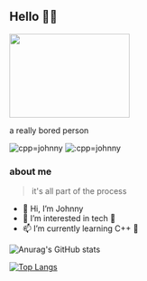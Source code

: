 ## Hello 👋👋

<img src="https://github.com/cpp-johnny/image-bank/blob/main/cat.jpg" width="213.3" height="148"/>

a really bored person 

<img src="https://camo.githubusercontent.com/a5d79b06abe6051c38c5edbae9c00426e272d18d3d4a69be8127559934c79908/68747470733a2f2f636f756e742e6765746c6f6c692e636f6d2f6765742f4061726378696e677965" alt="cpp=johnny" data-canonical-src="https://count.getloli.com/get/@cpp=johnny" style="max-width: 100%;">

<img src="https://count.getloli.com/get/@:cpp-johnny" alt=":cpp=johnny" />


### about me
> it's all part of the process 

- 👋 Hi, I’m Johnny
- 👀 I’m interested in tech 👀
- 📫 I’m currently learning C++ 🥲




![Anurag's GitHub stats](https://github-readme-stats.vercel.app/api?username=cpp-johnny&show_icons=true) 



[![Top Langs](https://github-readme-stats.vercel.app/api/top-langs/?username=cpp-johnny)](https://github.com/anuraghazra/github-readme-stats)

